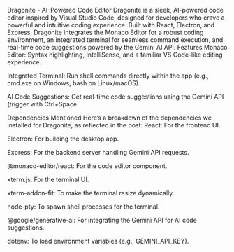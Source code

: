 Dragonite - AI-Powered Code Editor 
Dragonite is a sleek, AI-powered code editor inspired by Visual Studio Code, designed for developers who crave a powerful and intuitive coding experience. Built with React, Electron, and Express, Dragonite integrates the Monaco Editor for a robust coding environment, an integrated terminal for seamless command execution, and real-time code suggestions powered by the Gemini AI API.
Features 
Monaco Editor: Syntax highlighting, IntelliSense, and a familiar VS Code-like editing experience.

Integrated Terminal: Run shell commands directly within the app (e.g., cmd.exe on Windows, bash on Linux/macOS).

AI Code Suggestions: Get real-time code suggestions using the Gemini API (trigger with Ctrl+Space

Dependencies Mentioned
Here’s a breakdown of the dependencies we installed for Dragonite, as reflected in the post:
React: For the frontend UI.

Electron: For building the desktop app.

Express: For the backend server handling Gemini API requests.

@monaco-editor/react: For the code editor component.

xterm.js: For the terminal UI.

xterm-addon-fit: To make the terminal resize dynamically.

node-pty: To spawn shell processes for the terminal.

@google/generative-ai: For integrating the Gemini API for AI code suggestions.

dotenv: To load environment variables (e.g., GEMINI_API_KEY).

